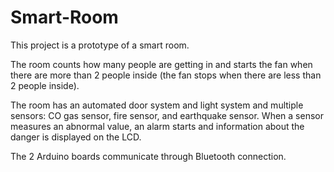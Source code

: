 # Smart-Room

This project is a prototype of a smart room. 

The room counts how many people are getting in and starts the fan when there are more than 2 people inside (the fan stops when there are less than 2 people inside).

The room has an automated door system and light system and multiple sensors: CO gas sensor, fire sensor, and earthquake sensor. When a sensor measures an abnormal value, an alarm starts and information about the danger is displayed on the LCD. 

The 2 Arduino boards communicate through Bluetooth connection. 
